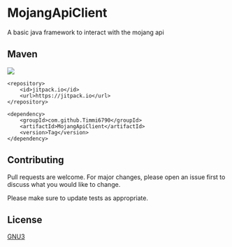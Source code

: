 # MojangApiClient

A basic java framework to interact with the mojang api

## Maven
[![](https://jitpack.io/v/Timmi6790/MojangApiClient.svg)](https://jitpack.io/#Timmi6790/MojangApiClient)

```maven
<repository>
    <id>jitpack.io</id>
    <url>https://jitpack.io</url>
</repository>
```

```maven
<dependency>
    <groupId>com.github.Timmi6790</groupId>
    <artifactId>MojangApiClient</artifactId>
    <version>Tag</version>
</dependency>
```

## Contributing
Pull requests are welcome. For major changes, please open an issue first to discuss what you would like to change.

Please make sure to update tests as appropriate.

## License
[GNU3](https://www.gnu.org/licenses/gpl-3.0.de.html)
